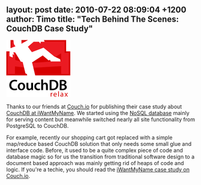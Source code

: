 layout: post
date: 2010-07-22 08:09:04 +1200
author: Timo
title: "Tech Behind The Scenes: CouchDB Case Study"
----

![Apache CouchDB logo](/media/2010-07-22-Couchdb-logo.png)

Thanks to our friends at [Couch.io](http://archived.link/http://couch.io) for publishing their case study about [CouchDB at iWantMyName](http://archived.link/http://www.couch.io/case-study-iwantmyname). We started using the [NoSQL database](http://couchdb.apache.org/) mainly for serving content but meanwhile switched nearly all site functionality from PostgreSQL to CouchDB.

For example, recently our shopping cart got replaced with a simple map/reduce based CouchDB solution that only needs some small glue and interface code. Before, it used to be a quite complex piece of code and database magic so for us the transition from traditional software design to a document based approach was mainly getting rid of heaps of code and logic.
If you're a techie, you should read the [iWantMyName case study on Couch.io](http://archived.link/http://www.couch.io/case-study-iwantmyname).
